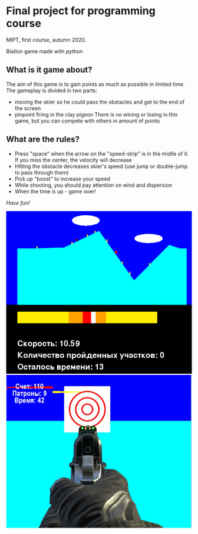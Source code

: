 # Final project for programming course
MIPT, first course, autumn 2020.

Biatlon game made with python

## What is it game about?

The aim of this game is to gain points as much as possible in limited time. The gameplay is divided in two parts: 
* moving the skier so he could pass the obstacles and get to the end of the screen
* pinpoint firing in the clay pigeon
There is no wining or losing in this game, but you can compete with others in amount of points

## What are the rules?

* Press "space" when the arrow on the "speed-strip" is in the midlle of it. If you miss the center, the velocity will decrease
* Hitting the obstacle decreases skier's speed (use jump or double-jump to pass through them)
* Pick up "boost" to increase your speed
* While shooting, you should pay attention on wind and dispersion
* When the time is up - game over!

*Have fun!*

![first screen](/Screen-1.png)
![second screen](/Screen-2.png)
